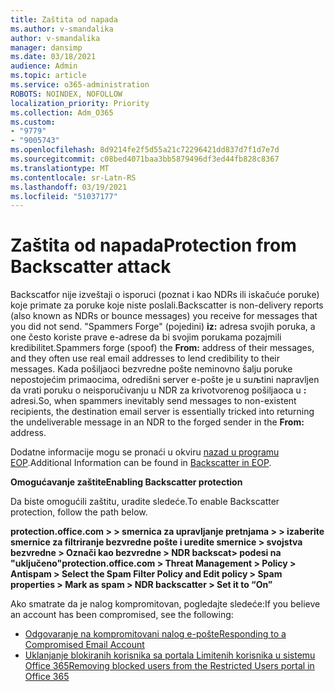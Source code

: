 ```yaml
---
title: Zaštita od napada
ms.author: v-smandalika
author: v-smandalika
manager: dansimp
ms.date: 03/18/2021
audience: Admin
ms.topic: article
ms.service: o365-administration
ROBOTS: NOINDEX, NOFOLLOW
localization_priority: Priority
ms.collection: Adm_O365
ms.custom:
- "9779"
- "9005743"
ms.openlocfilehash: 8d9214fe2f5d55a21c72296421dd837d7f1d7e7d
ms.sourcegitcommit: c08bed4071baa3bb5879496df3ed44fb828c8367
ms.translationtype: MT
ms.contentlocale: sr-Latn-RS
ms.lasthandoff: 03/19/2021
ms.locfileid: "51037177"
---
```

# <a name="protection-from-backscatter-attack"></a><span data-ttu-id="5bd03-102">Zaštita od napada</span><span class="sxs-lookup"><span data-stu-id="5bd03-102">Protection from Backscatter attack</span></span>

<span data-ttu-id="5bd03-103">Backscatfor nije izveštaji o isporuci (poznat i kao NDRs ili iskačuće poruke) koje primate za poruke koje niste poslali.</span><span class="sxs-lookup"><span data-stu-id="5bd03-103">Backscatter is non-delivery reports (also known as NDRs or bounce messages) you receive for messages that you did not send.</span></span> <span data-ttu-id="5bd03-104">"Spammers Forge" (pojedini) **iz:** adresa svojih poruka, a one često koriste prave e-adrese da bi svojim porukama pozajmili kredibilitet.</span><span class="sxs-lookup"><span data-stu-id="5bd03-104">Spammers forge (spoof) the **From:** address of their messages, and they often use real email addresses to lend credibility to their messages.</span></span> <span data-ttu-id="5bd03-105">Kada pošiljaoci bezvredne pošte neminovno šalju poruke nepostojećim primaocima, odredišni server e-pošte je u suљtini napravljen da vrati poruku o neisporučivanju u NDR za krivotvorenog pošiljaoca u **:** adresi.</span><span class="sxs-lookup"><span data-stu-id="5bd03-105">So, when spammers inevitably send messages to non-existent recipients, the destination email server is essentially tricked into returning the undeliverable message in an NDR to the forged sender in the **From:** address.</span></span>

<span data-ttu-id="5bd03-106">Dodatne informacije mogu se pronaći u okviru [nazad u programu EOP](https://docs.microsoft.com/microsoft-365/security/office-365-security/backscatter-messages-and-eop).</span><span class="sxs-lookup"><span data-stu-id="5bd03-106">Additional Information can be found in [Backscatter in EOP](https://docs.microsoft.com/microsoft-365/security/office-365-security/backscatter-messages-and-eop).</span></span>

<span data-ttu-id="5bd03-107">**Omogućavanje zaštite**</span><span class="sxs-lookup"><span data-stu-id="5bd03-107">**Enabling Backscatter protection**</span></span>

<span data-ttu-id="5bd03-108">Da biste omogućili zaštitu, uradite sledeće.</span><span class="sxs-lookup"><span data-stu-id="5bd03-108">To enable Backscatter protection, follow the path below.</span></span>

<span data-ttu-id="5bd03-109">**protection.office.com > > smernica za upravljanje pretnjama > > izaberite smernice za filtriranje bezvredne pošte i uredite smernice > svojstva bezvredne > Označi kao bezvredne > NDR backscat> podesi na "uključeno"**</span><span class="sxs-lookup"><span data-stu-id="5bd03-109">**protection.office.com > Threat Management > Policy > Antispam > Select the Spam Filter Policy and Edit policy > Spam properties > Mark as spam > NDR backscatter > Set it to “On”**</span></span>

<span data-ttu-id="5bd03-110">Ako smatrate da je nalog kompromitovan, pogledajte sledeće:</span><span class="sxs-lookup"><span data-stu-id="5bd03-110">If you believe an account has been compromised, see the following:</span></span>

- [<span data-ttu-id="5bd03-111">Odgovaranje na kompromitovani nalog e-pošte</span><span class="sxs-lookup"><span data-stu-id="5bd03-111">Responding to a Compromised Email Account</span></span>](https://docs.microsoft.com/microsoft-365/security/office-365-security/responding-to-a-compromised-email-account)
- [<span data-ttu-id="5bd03-112">Uklanjanje blokiranih korisnika sa portala Limitenih korisnika u sistemu Office 365</span><span class="sxs-lookup"><span data-stu-id="5bd03-112">Removing blocked users from the Restricted Users portal in Office 365</span></span>](https://docs.microsoft.com/microsoft-365/security/office-365-security/removing-user-from-restricted-users-portal-after-spam)



